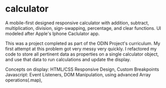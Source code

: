 # calculator
A mobile-first designed responsive calculator with addition, subtract, multiplication, division, sign-swapping, percentage, and clear functions. UI modeled after Apple's Iphone Caclulator app. 

This was a project completed as part of the ODIN Project's curriculum. My first attempt at this problem got very messy very quickly. I refactored my code to store all pertinent data as properties on a single calculator object, and use that data to run calculations and update the display. 

Concepts on display:
HTML/CSS
Responsive Design, Custom Breakpoints
Javascript: 
Event Listeners, DOM Manipulation, using advanced Array operations(.map),  
